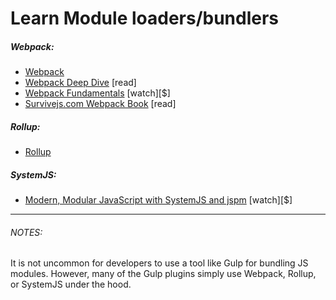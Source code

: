 # Learn Module loaders/bundlers

##### Webpack:

* [Webpack](https://webpack.js.org/)
* [Webpack Deep Dive](https://frontendmasters.com/courses/webpack/)  [read]
* [Webpack Fundamentals](http://www.pluralsight.com/courses/webpack-fundamentals) [watch][$]
* [Survivejs.com Webpack Book](https://survivejs.com/webpack/introduction/)  [read]

##### Rollup:

* [Rollup](http://rollupjs.org/guide/)

##### SystemJS:

* [Modern, Modular JavaScript with SystemJS and jspm](https://app.pluralsight.com/library/courses/javascript-systemjs-jspm/table-of-contents) [watch][$]

***

###### NOTES:

It is not uncommon for developers to use a tool like Gulp for bundling JS modules. However, many of the Gulp plugins simply use Webpack, Rollup, or SystemJS under the hood.






















 







